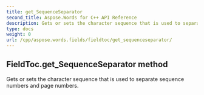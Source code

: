 ```yaml
---
title: get_SequenceSeparator
second_title: Aspose.Words for C++ API Reference
description: Gets or sets the character sequence that is used to separate sequence numbers and page numbers. 
type: docs
weight: 0
url: /cpp/aspose.words.fields/fieldtoc/get_sequenceseparator/
---
```

## FieldToc.get_SequenceSeparator method


Gets or sets the character sequence that is used to separate sequence numbers and page numbers. 

